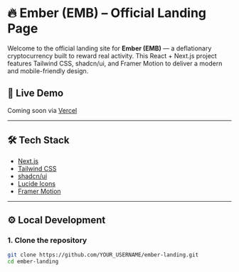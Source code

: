 # 🔥 Ember (EMB) – Official Landing Page

Welcome to the official landing site for **Ember (EMB)** — a deflationary cryptocurrency built to reward real activity. This React + Next.js project features Tailwind CSS, shadcn/ui, and Framer Motion to deliver a modern and mobile-friendly design.

## 🚀 Live Demo

Coming soon via [Vercel](https://vercel.com)

---

## 🛠 Tech Stack

- [Next.js](https://nextjs.org/)
- [Tailwind CSS](https://tailwindcss.com/)
- [shadcn/ui](https://ui.shadcn.com/)
- [Lucide Icons](https://lucide.dev/)
- [Framer Motion](https://www.framer.com/motion/)

---

## ⚙️ Local Development

### 1. Clone the repository

```bash
git clone https://github.com/YOUR_USERNAME/ember-landing.git
cd ember-landing
